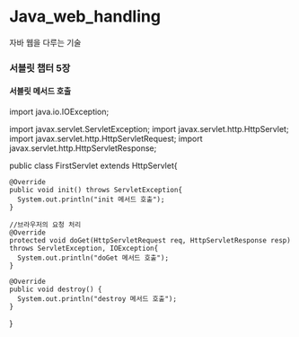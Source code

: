 # Java_web_handling
자바 웹을 다루는 기술


### 서블릿 챕터 5장

#### 서블릿 메서드 호출
  import java.io.IOException;

  import javax.servlet.ServletException;
  import javax.servlet.http.HttpServlet;
  import javax.servlet.http.HttpServletRequest;
  import javax.servlet.http.HttpServletResponse;

  public class FirstServlet extends HttpServlet{

    @Override
    public void init() throws ServletException{
      System.out.println("init 메서드 호출");
    }

    //브라우저의 요청 처리
    @Override
    protected void doGet(HttpServletRequest req, HttpServletResponse resp)
    throws ServletException, IOException{
      System.out.println("doGet 메서드 호출");
    }

    @Override
    public void destroy() {
      System.out.println("destroy 메서드 호출");
    }
  }
